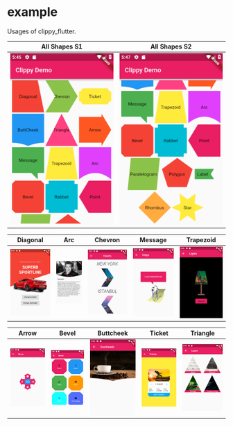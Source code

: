 # example

Usages of clippy_flutter.

All Shapes S1           |  All Shapes S2
:-------------------------:|:-------------------------:|
![](../art/s1.png)  |  ![](../art/s2.png) |

Diagonal           |  Arc |  Chevron | Message| Trapezoid
:-------------------------:|:-------------------------:|:-------------------------:|:-------------------------:|:-------------------------:
![](../art/diagonal.png)  |  ![](../art/arc.png) | ![](../art/chevron.png)| ![](../art/message.png)| ![](../art/trapezoid.png)


Arrow           |  Bevel |  Buttcheek | Ticket| Triangle
:-------------------------:|:-------------------------:|:-------------------------:|:-------------------------:|:-------------------------:
![](../art/arrow.png)  |  ![](../art/bevel.png) | ![](../art/buttcheek.png)| ![](../art/ticket.png)| ![](../art/triangle.png)
